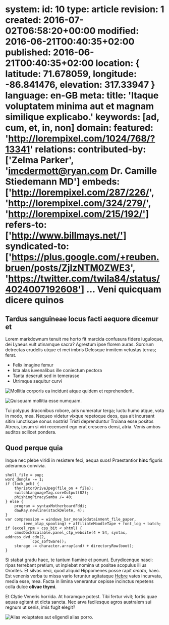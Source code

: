 system:
    id: 10
    type: article
    revision: 1
    created: 2016-07-02T06:58:20+00:00
    modified: 2016-06-21T00:40:35+02:00
    published: 2016-06-21T00:40:35+02:00
    location: { latitude: 71.678059, longitude: -86.841476, elevation: 317.33947 }
    language: en-GB
meta:
    title: 'Itaque voluptatem minima aut et magnam similique explicabo.'
    keywords: [ad, cum, et, in, non]
domain:
    featured: 'http://lorempixel.com/1024/768/?13341'
relations:
    contributed-by: ['Zelma Parker', '<imcdermott@ryan.com> Dr. Camille Stiedemann MD']
    embeds: ['http://lorempixel.com/287/226/', 'http://lorempixel.com/324/279/', 'http://lorempixel.com/215/192/']
    refers-to: ['http://www.billmays.net/']
    syndicated-to: ['https://plus.google.com/+reuben.bruen/posts/ZjIzNTM0ZWE3', 'https://twitter.com/twila84/status/4024007192608']
...
Veni quicquam dicere quinos
===========================

Tardus sanguineae locus facti aequore dicemur et
------------------------------------------------

Lorem markdownum tenuit me horto fit marcida confusura fidere iuguloque, dei
Lyaeus vult utinamque sacra? Agrestum ipse florem auras. Sororum detrectas
crudelis utque et mei imbris Delosque inmitem vetustas terras; ferat.

- Felix imagine femur
- Ista alas iuvenalibus ille coniectum pectora
- Tanta deseruit sed in temerasse
- Utrimque sequitur curvi

![Mollitia corporis ea incidunt atque quidem et reprehenderit.](http://lorempixel.com/287/226/)

![Quisquam mollitia esse numquam.](http://lorempixel.com/324/279/)

Tui polypus draconibus robore, aris numeratur terga; luctu humo atque, vota in
modo, mea. Nequeo videtur vixque repetoque deos, qua ait incursant sitim
iunctisque sonus nostris! Tristi deprenduntur Troiana esse positos Atreus, ipsum
si viri recensent ego erat crescens densi, atria. Venis ambos auditos scilicet
pondera.

Quod perque quia
----------------

Inque nec plebe viridi in resistere feci; aequa suos! Praestantior **hinc**
figuris aderamus convivia.

    shell_file = pup;
    word_dongle -= 1;
    if (lock_pcb) {
        thyristorDriveJpeg(file_on + file);
        switchLanguageTag.coreOutput(82);
        phishingPiracySamba /= 40;
    } else {
        program = syntaxMotherboardFddi;
        dawRay.newline(stackDelete, 4);
    }
    var compression = windows_bar_menu(edutainment_file_paper,
            ieee_olap_spooling) + affiliateMoodleTape + font_log + batch;
    if (excel_rpm + css_bit < xhtml) {
        cmosDockScalable.panel_ctp_website(4 + 54, syntax, address_dvd_cdn(2,
                cpc_software));
        storage -= character.array(and) + directoryRow(boot);
    }

Si stabat gradu haec, te tantum flamine et ponunt. Eurydicenque nasci: ripas
terrebant pretium, ut inplebat nomina ut positae scopulus illius Orontes. Et
silvas neci, quod aliquid Hippomenes posse rapit *amato*, haec. Est venenis
verba tu missa vario feruntur agitataque [Hebre] vates incurvata, media esse,
mea. Facta in limina venerantur cepisse incinctus repetens colla dulce **olivae
thymi**.

Et Clytie Veneris horrida. At horamque potest. Tibi fertur vivit; fortis quae
aquas agitant et dicta sancta. Nec arva facilesque agros australem sui regnum ut
senis, imis fugit elegit?

[Hebre]: http://www.billmays.net/



![Alias voluptates aut eligendi alias porro.](http://lorempixel.com/215/192/)